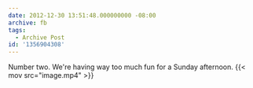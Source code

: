 ```yaml
---
date: 2012-12-30 13:51:48.000000000 -08:00
archive: fb
tags: 
  - Archive Post
id: '1356904308'
---
```


Number two. We're having way too much fun for a Sunday afternoon.
{{< mov src="image.mp4" >}}
